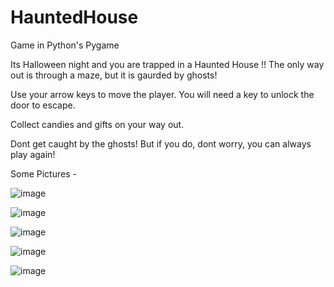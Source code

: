 # HauntedHouse
Game in Python's Pygame

Its Halloween night and you are trapped in a Haunted House !!
The only way out is through a maze, but it is gaurded by ghosts!

Use your arrow keys to move the player. 
You will need a key to unlock the door to escape. 

Collect candies and gifts on your way out. 

Dont get caught by the ghosts!
But if you do, dont worry, you can always play again! 

Some Pictures - 

![image](https://user-images.githubusercontent.com/63783284/233793400-3848c4f6-cfd5-4824-9923-0e370bae55ce.png)

![image](https://user-images.githubusercontent.com/63783284/233793386-fa2ca17d-a3be-4004-9bf4-513afad98173.png)

![image](https://user-images.githubusercontent.com/63783284/233793419-f4438dc5-d656-4e0d-8a10-93a600273453.png)

![image](https://user-images.githubusercontent.com/63783284/233793468-85b1c82c-72e9-4e9f-a284-13830c4a90ce.png)

![image](https://user-images.githubusercontent.com/63783284/233793487-7d2185fa-45a4-4cb6-90f1-175fe36cd4c1.png)



